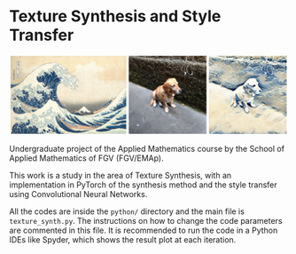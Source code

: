 # Texture Synthesis and Style Transfer

![test](latex/files/assets/results/magali2.jpg?raw=true)

Undergraduate project of the Applied Mathematics course by the School of Applied Mathematics of FGV (FGV/EMAp).

This work is a study in the area of Texture Synthesis, with an implementation in PyTorch of the synthesis method 
and the style transfer using Convolutional Neural Networks.

All the codes are inside the ``python/`` directory and the main file is ``texture_synth.py``.
The instructions on how to change the code parameters are commented in this file. 
It is recommended to run the code in a Python IDEs like Spyder, which shows the result plot at each iteration.
